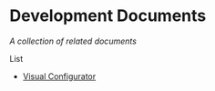 # Development Documents

*A collection of related documents*


List

  - [Visual Configurator](vc.md)

